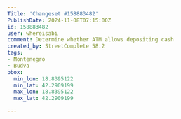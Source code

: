 ```yaml
---
Title: 'Changeset #158883482'
PublishDate: 2024-11-08T07:15:00Z
id: 158883482
user: whereisabi
comment: Determine whether ATM allows depositing cash
created_by: StreetComplete 58.2
tags:
- Montenegro
- Budva
bbox:
  min_lon: 18.8395122
  min_lat: 42.2909199
  max_lon: 18.8395122
  max_lat: 42.2909199

---
```

